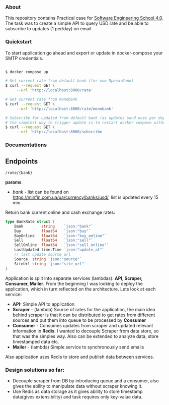 
### About

This repository contains Practical case for [Software Engineering School 4.0](https://www.genesis-for-univ.com/genesis-software-engineering-school-4).
The task was to create a simple API to query USD rate and be able to subscribe to updates (1 per/day) on email.

### Quickstart

To start application go ahead and export or update in docker-compose your SMTP credentials. 

```bash

$ docker compose up

# Get current rate from default bank (for now ПриватБанк)
$ curl --request GET \
     --url 'http://localhost:8000/rate'

# Get current rate from monobank
$ curl --request GET \
     --url 'http://localhost:8000/rate/monobank'

# Subscribe for updated from default bank (as updates send ones per day,
# the simplest way to trigger update is to restart docker compose without downing it)
$ curl --request GET \
     --url 'http://localhost:8000/subscribe

```

### Documentations

## Endpoints

`/rate/{bank}`

**params**

- *bank* - list can be found on https://minfin.com.ua/ua/currency/banks/usd/, list is updated every 15 min.
 
Return bank current online and cash exchange rates:

```go
type BankRate struct {
    Bank        string    `json:"bank"`
    Buy         float64   `json:"buy"`
    BuyOnline   float64   `json:"buy_online"`
    Sell        float64   `json:"sell"`
    SellOnline  float64   `json:"sell_online"`
    LastUpdated time.Time `json:"update_at"`
    // last update source url
    Source  string `json:"source"`
    SiteUrl string `json:"site_url"`
}
```

Application is split into separate services (lambdas): **API, Scraper, Consumer, Mailer**. From the beginning I was looking to deploy the application, 
which in turn reflected on the architecture. Lets look at each service:

- **API:** Simple API to application
- **Scraper** - (lambda) Source of rates for the application, the main idea behind scraper is that it can be distributed to get rates from different sources and put them into queue to be processed by **Consumer**
- **Consumer** - Consumes updates from scraper and updated relevant information in **Redis**. I wanted to decouple Scraper from data store, so that was the simples way. Also can be extended to analyze data, store timestamped data etc.
- **Mailer** - (lambda) Simple service to synchronously send emails

Also application uses Redis to store and publish data between services. 

### Design solutions so far:

- Decouple scraper from DB by introducing queue and a consumer, also gives the ability to manipulate data without scraper knowing it.
- Use Redis as data storage as it gives ability to store timestamp data(gives extensibility) and task requires only key-value data.


